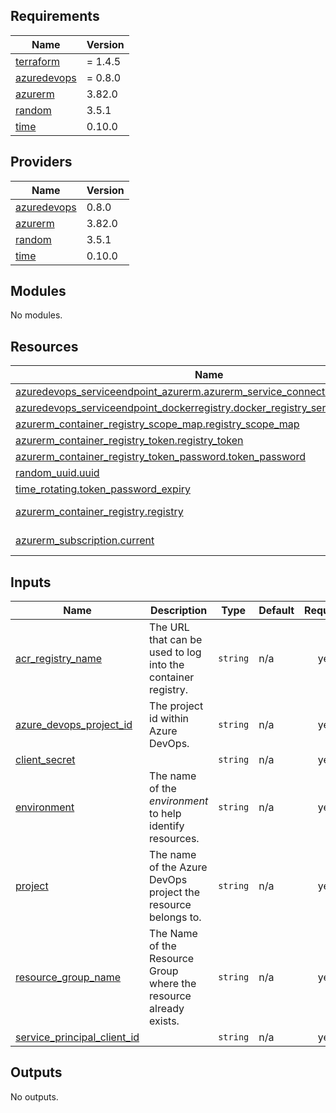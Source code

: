 <!-- BEGINNING OF PRE-COMMIT-TERRAFORM DOCS HOOK --->
## Requirements

| Name | Version |
|------|---------|
| <a name="requirement_terraform"></a> [terraform](#requirement\_terraform) | = 1.4.5 |
| <a name="requirement_azuredevops"></a> [azuredevops](#requirement\_azuredevops) | = 0.8.0 |
| <a name="requirement_azurerm"></a> [azurerm](#requirement\_azurerm) | 3.82.0 |
| <a name="requirement_random"></a> [random](#requirement\_random) | 3.5.1 |
| <a name="requirement_time"></a> [time](#requirement\_time) | 0.10.0 |

## Providers

| Name | Version |
|------|---------|
| <a name="provider_azuredevops"></a> [azuredevops](#provider\_azuredevops) | 0.8.0 |
| <a name="provider_azurerm"></a> [azurerm](#provider\_azurerm) | 3.82.0 |
| <a name="provider_random"></a> [random](#provider\_random) | 3.5.1 |
| <a name="provider_time"></a> [time](#provider\_time) | 0.10.0 |

## Modules

No modules.

## Resources

| Name | Type |
|------|------|
| [azuredevops_serviceendpoint_azurerm.azurerm_service_connection](https://registry.terraform.io/providers/microsoft/azuredevops/0.8.0/docs/resources/serviceendpoint_azurerm) | resource |
| [azuredevops_serviceendpoint_dockerregistry.docker_registry_service_connection](https://registry.terraform.io/providers/microsoft/azuredevops/0.8.0/docs/resources/serviceendpoint_dockerregistry) | resource |
| [azurerm_container_registry_scope_map.registry_scope_map](https://registry.terraform.io/providers/hashicorp/azurerm/3.82.0/docs/resources/container_registry_scope_map) | resource |
| [azurerm_container_registry_token.registry_token](https://registry.terraform.io/providers/hashicorp/azurerm/3.82.0/docs/resources/container_registry_token) | resource |
| [azurerm_container_registry_token_password.token_password](https://registry.terraform.io/providers/hashicorp/azurerm/3.82.0/docs/resources/container_registry_token_password) | resource |
| [random_uuid.uuid](https://registry.terraform.io/providers/hashicorp/random/3.5.1/docs/resources/uuid) | resource |
| [time_rotating.token_password_expiry](https://registry.terraform.io/providers/hashicorp/time/0.10.0/docs/resources/rotating) | resource |
| [azurerm_container_registry.registry](https://registry.terraform.io/providers/hashicorp/azurerm/3.82.0/docs/data-sources/container_registry) | data source |
| [azurerm_subscription.current](https://registry.terraform.io/providers/hashicorp/azurerm/3.82.0/docs/data-sources/subscription) | data source |

## Inputs

| Name | Description | Type | Default | Required |
|------|-------------|------|---------|:--------:|
| <a name="input_acr_registry_name"></a> [acr\_registry\_name](#input\_acr\_registry\_name) | The URL that can be used to log into the container registry. | `string` | n/a | yes |
| <a name="input_azure_devops_project_id"></a> [azure\_devops\_project\_id](#input\_azure\_devops\_project\_id) | The project id within Azure DevOps. | `string` | n/a | yes |
| <a name="input_client_secret"></a> [client\_secret](#input\_client\_secret) |  | `string` | n/a | yes |
| <a name="input_environment"></a> [environment](#input\_environment) | The name of the _environment_ to help identify resources. | `string` | n/a | yes |
| <a name="input_project"></a> [project](#input\_project) | The name of the Azure DevOps project the resource belongs to. | `string` | n/a | yes |
| <a name="input_resource_group_name"></a> [resource\_group\_name](#input\_resource\_group\_name) | The Name of the Resource Group where the resource already exists. | `string` | n/a | yes |
| <a name="input_service_principal_client_id"></a> [service\_principal\_client\_id](#input\_service\_principal\_client\_id) |  | `string` | n/a | yes |

## Outputs

No outputs.
<!-- END OF PRE-COMMIT-TERRAFORM DOCS HOOK --->
